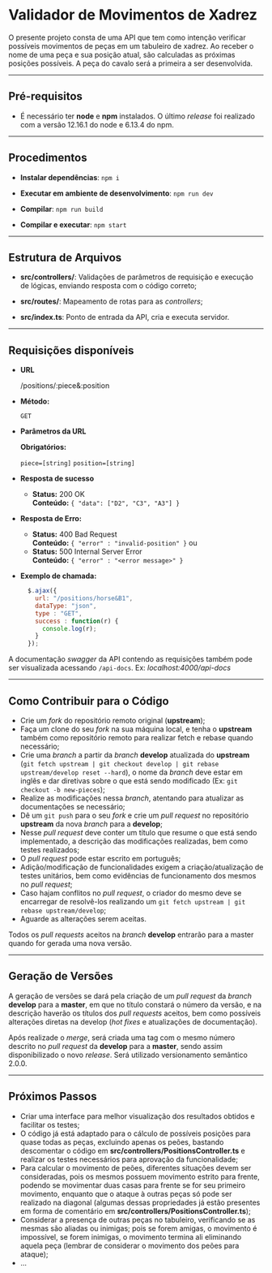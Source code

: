 # Validador de Movimentos de Xadrez

O presente projeto consta de uma API que tem como intenção verificar possíveis movimentos de peças em um tabuleiro de xadrez. Ao receber o nome de uma peça e sua posição atual, são calculadas as próximas posições possíveis. A peça do cavalo será a primeira a ser desenvolvida.

----

## Pré-requisitos

* É necessário ter **node** e **npm** instalados. O último *release* foi realizado com a versão 12.16.1 do node e 6.13.4 do npm.

----

## Procedimentos

* **Instalar dependências**: `npm i`

* **Executar em ambiente de desenvolvimento**: `npm run dev`

* **Compilar**: `npm run build`

* **Compilar e executar**: `npm start`

----

## Estrutura de Arquivos

* **src/controllers/**: Validações de parâmetros de requisição e execução de lógicas, enviando resposta com o código correto;

* **src/routes/**: Mapeamento de rotas para as *controllers*;

* **src/index.ts**: Ponto de entrada da API, cria e executa servidor.

----

## Requisições disponíveis

* **URL**

  /positions/:piece&:position

* **Método:**

  `GET`
  
*  **Parâmetros da URL**

   **Obrigatórios:**
 
   `piece=[string]`
   `position=[string]`

* **Resposta de sucesso**

  * **Status:** 200 OK <br />
    **Conteúdo:** `{ "data": ["D2", "C3", "A3"] }`

* **Resposta de Erro:**

  * **Status:** 400 Bad Request <br />
    **Conteúdo:** `{ "error" : "invalid-position" }`
  ou
  * **Status:** 500 Internal Server Error <br />
    **Conteúdo:** `{ "error" : "<error message>" }`

* **Exemplo de chamada:**

  ```javascript
    $.ajax({
      url: "/positions/horse&B1",
      dataType: "json",
      type : "GET",
      success : function(r) {
        console.log(r);
      }
    });
  ```

A documentação *swagger* da API contendo as requisições também pode ser visualizada acessando `/api-docs`. Ex: *localhost:4000/api-docs*

----

## Como Contribuir para o Código

- Crie um *fork* do repositório remoto original (**upstream**);
- Faça um clone do seu *fork* na sua máquina local, e tenha o **upstream** também como repositório remoto para realizar fetch e rebase quando necessário;
- Crie uma *branch* a partir da *branch* **develop** atualizada do **upstream** (`git fetch upstream | git checkout develop | git rebase upstream/develop reset --hard`), o nome da *branch* deve estar em inglês e dar diretivas sobre o que está sendo modificado (Ex: `git checkout -b new-pieces`);
- Realize as modificações nessa *branch*, atentando para atualizar as documentações se necessário;
- Dê um `git push` para o seu *fork* e crie um *pull request* no repositório **upstream** da nova *branch* para a **develop**;
- Nesse *pull request* deve conter um título que resume o que está sendo implementado, a descrição das modificações realizadas, bem como testes realizados;
- O *pull request* pode estar escrito em português;
- Adição/modificação de funcionalidades exigem a criação/atualização de testes unitários, bem como evidências de funcionamento dos mesmos no *pull request*;
- Caso hajam conflitos no *pull request*, o criador do mesmo deve se encarregar de resolvê-los realizando um `git fetch upstream | git rebase upstream/develop`;
- Aguarde as alterações serem aceitas.

Todos os *pull requests* aceitos na *branch* **develop** entrarão para a master quando for gerada uma nova versão.

----

## Geração de Versões

A geração de versões se dará pela criação de um *pull request* da *branch* **develop** para a **master**, em que no título constará o número da versão, e na descrição haverão os títulos dos *pull requests* aceitos, bem como possíveis alterações diretas na develop (*hot fixes* e atualizações de documentação).

Após realizade o *merge*, será criada uma tag com o mesmo número descrito no *pull request* da **develop** para a **master**, sendo assim disponibilizado o novo *release*. Será utilizado versionamento semântico 2.0.0.

----

## Próximos Passos

- Criar uma interface para melhor visualização dos resultados obtidos e facilitar os testes;
- O código já está adaptado para o cálculo de possíveis posições para quase todas as peças, excluindo apenas os peões, bastando descomentar o código em **src/controllers/PositionsController.ts** e realizar os testes necessários para aprovação da funcionalidade;
- Para calcular o movimento de peões, diferentes situações devem ser consideradas, pois os mesmos possuem movimento estrito para frente, podendo se movimentar duas casas para frente se for seu primeiro movimento, enquanto que o ataque à outras peças só pode ser realizado na diagonal (algumas dessas propriedades já estão presentes em forma de comentário em **src/controllers/PositionsController.ts**);
- Considerar a presença de outras peças no tabuleiro, verificando se as mesmas são aliadas ou inimigas; pois se forem amigas, o movimento é impossível, se forem inimigas, o movimento termina ali eliminando aquela peça (lembrar de considerar o movimento dos peões para ataque);
- ...